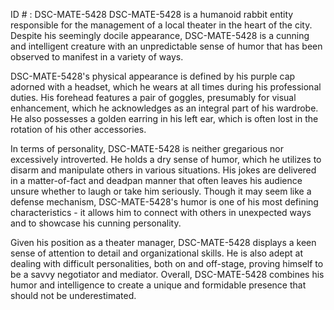 ID # : DSC-MATE-5428
DSC-MATE-5428 is a humanoid rabbit entity responsible for the management of a local theater in the heart of the city. Despite his seemingly docile appearance, DSC-MATE-5428 is a cunning and intelligent creature with an unpredictable sense of humor that has been observed to manifest in a variety of ways. 

DSC-MATE-5428's physical appearance is defined by his purple cap adorned with a headset, which he wears at all times during his professional duties. His forehead features a pair of goggles, presumably for visual enhancement, which he acknowledges as an integral part of his wardrobe. He also possesses a golden earring in his left ear, which is often lost in the rotation of his other accessories.

In terms of personality, DSC-MATE-5428 is neither gregarious nor excessively introverted. He holds a dry sense of humor, which he utilizes to disarm and manipulate others in various situations. His jokes are delivered in a matter-of-fact and deadpan manner that often leaves his audience unsure whether to laugh or take him seriously. Though it may seem like a defense mechanism, DSC-MATE-5428's humor is one of his most defining characteristics - it allows him to connect with others in unexpected ways and to showcase his cunning personality. 

Given his position as a theater manager, DSC-MATE-5428 displays a keen sense of attention to detail and organizational skills. He is also adept at dealing with difficult personalities, both on and off-stage, proving himself to be a savvy negotiator and mediator. Overall, DSC-MATE-5428 combines his humor and intelligence to create a unique and formidable presence that should not be underestimated.
